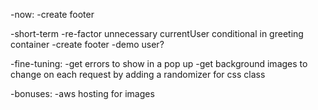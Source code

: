-now:
  -create footer

-short-term
  -re-factor unnecessary currentUser conditional in greeting container
  -create footer
  -demo user?


-fine-tuning:
  -get errors to show in a pop up
  -get background images to change on each request by adding a randomizer for css class

-bonuses:
  -aws hosting for images
